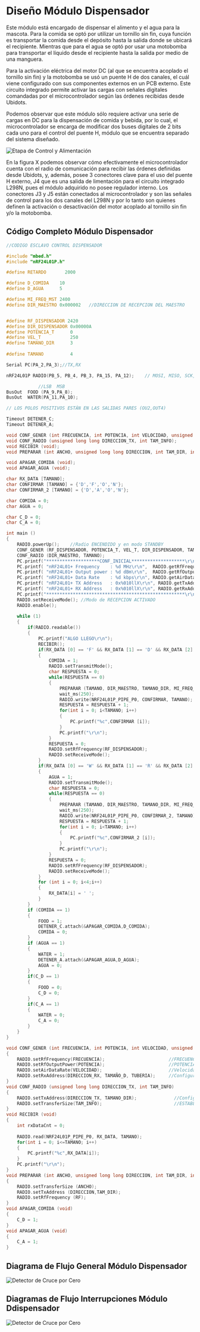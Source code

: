 # Diseño Módulo Dispensador

Este módulo está encargado de dispensar el alimento y el agua para la mascota. Para la comida se optó por utilizar un tornillo sin fin, cuya función es transportar la comida desde el depósito hasta la salida donde se ubicará el recipiente. Mientras que para el agua se optó por usar una motobomba para transportar el líquido desde el recipiente hasta la salida por medio de una manguera.


Para la activación eléctrica del motor DC (al que se encuentra acoplado el tornillo sin fin) y la motobomba se usó un puente H de dos canales, el cuál viene configurado con sus componentes externos en un PCB externo. Este circuito integrado permite activar las cargas con señales digitales comandadas por el microcontrolador según las órdenes recibidas desde Ubidots. 


Podemos observar que este módulo sólo requiere activar una serie de cargas en DC para la dispensación de comida y bebida, por lo cual, el microcontrolador se encarga de modificar dos buses digitales de 2 bits cada uno para el control del puente H, módulo que se encuentra separado del sistema diseñado.

![Etapa de Control y Alimentación](Imagenes/CONTROL.png.png)

En la figura X podemos observar cómo efectivamente el microcontrolador cuenta con el radio de comunicación para recibir las órdenes definidas desde Ubidots, y, además, posee 3 conectores clave para el uso del puente H externo, J4 que es una salida de limentación para el circuito integrado L298N, pues el módulo adquirido no posee regulador interno. Los conectores J3 y J5 están conectados al microcontrolador y son las señales de control para los dos canales del L298N y por lo tanto son quienes definen la activación o desactivación del motor acoplado al tornillo sin fin y/o la motobomba.


## Código Completo Módulo Dispensador

```c
//CODIGO ESCLAVO CONTROL DISPENSADOR                                                        

#include "mbed.h"
#include "nRF24L01P.h"

#define RETARDO       2000

#define D_COMIDA    10
#define D_AGUA      5

#define MI_FREQ_MST 2400
#define DIR_MAESTRO 0x000002   //DIRECCION DE RECEPCION DEL MAESTRO


#define RF_DISPENSADOR 2420
#define DIR_DISPENSADOR 0x00000A
#define POTENCIA_T      0
#define VEL_T           250
#define TAMANO_DIR      3
  
#define TAMANO          4

Serial PC(PA_2,PA_3);//TX,RX

nRF24L01P RADIO(PB_5, PB_4, PB_3, PA_15, PA_12);    // MOSI, MISO, SCK, CSN, CE, IRQ----IRQ NO ESTA DEFINIDO NI CONECTADO, LA RECOMENDACION VIENE DADA POR LA LIBRERIA USADA

            //LSB  MSB
BusOut  FOOD (PA_9,PA_8);
BusOut  WATER(PA_11,PA_10);

// LOS POLOS POSITIVOS ESTÁN EN LAS SALIDAS PARES (OU2,OUT4)

Timeout DETENER_C;
Timeout DETENER_A;

void CONF_GENER (int FRECUENCIA, int POTENCIA, int VELOCIDAD, unsigned long long DIRECCION_RX, int TAMAÑO_D, int TUBERIA);
void CONF_RADIO (unsigned long long DIRECCION_TX, int TAM_INFO);
void RECIBIR (void);
void PREPARAR (int ANCHO, unsigned long long DIRECCION, int TAM_DIR, int RF);

void APAGAR_COMIDA (void);
void APAGAR_AGUA (void);

char RX_DATA [TAMANO];
char CONFIRMAR [TAMANO] = {'D','F','O','N'};
char CONFIRMAR_2 [TAMANO] = {'D','A','O','N'};

char COMIDA = 0;
char AGUA = 0;

char C_D = 0;
char C_A = 0;

int main ()
{
    RADIO.powerUp();    //Radio ENCENDIDO y en modo STANDBY
    CONF_GENER (RF_DISPENSADOR, POTENCIA_T, VEL_T, DIR_DISPENSADOR, TAMANO_DIR, NRF24L01P_PIPE_P0); //CONFIGURACION INICIAL radio
    CONF_RADIO (DIR_MAESTRO, TAMANO); 
    PC.printf("********************CONF_INICIAL********************\r\n");  //DIRECCION INICIAL de Transmision
    PC.printf( "nRF24L01+ Frequency    : %d MHz\r\n",  RADIO.getRfFrequency() );
    PC.printf( "nRF24L01+ Output power : %d dBm\r\n",  RADIO.getRfOutputPower() );
    PC.printf( "nRF24L01+ Data Rate    : %d kbps\r\n", RADIO.getAirDataRate() );
    PC.printf( "nRF24L01+ TX Address   : 0x%010llX\r\n", RADIO.getTxAddress() );
    PC.printf( "nRF24L01+ RX Address   : 0x%010llX\r\n", RADIO.getRxAddress() );
    PC.printf("****************************************************\r\n");
    RADIO.setReceiveMode(); //Modo de RECEPCION ACTIVADO
    RADIO.enable();
    
    while (1)
    {
        if(RADIO.readable())
        {
            PC.printf("ALGO LLEGO\r\n");
            RECIBIR();     
            if(RX_DATA [0] == 'F' && RX_DATA [1] == 'D' && RX_DATA [2] == 'O' && RX_DATA [3] == 'N')
            {
                COMIDA = 1;
                RADIO.setTransmitMode();
                char RESPUESTA = 0;
                while(RESPUESTA == 0)
                {
                    PREPARAR (TAMANO, DIR_MAESTRO, TAMANO_DIR, MI_FREQ_MST);
                    wait_ms(250);
                    RADIO.write(NRF24L01P_PIPE_P0, CONFIRMAR, TAMANO);
                    RESPUESTA = RESPUESTA + 1;
                    for(int i = 0; i<TAMANO; i++)
                    {
                        PC.printf("%c",CONFIRMAR [i]);
                    }
                    PC.printf("\r\n");
                }
                RESPUESTA = 0;
                RADIO.setRfFrequency(RF_DISPENSADOR);
                RADIO.setReceiveMode();
            }
            if(RX_DATA [0] == 'W' && RX_DATA [1] == 'R' && RX_DATA [2] == 'O' && RX_DATA [3] == 'N')
            {
                AGUA = 1;
                RADIO.setTransmitMode();
                char RESPUESTA = 0;
                while(RESPUESTA == 0)
                {
                    PREPARAR (TAMANO, DIR_MAESTRO, TAMANO_DIR, MI_FREQ_MST);
                    wait_ms(250);
                    RADIO.write(NRF24L01P_PIPE_P0, CONFIRMAR_2, TAMANO);
                    RESPUESTA = RESPUESTA + 1;
                    for(int i = 0; i<TAMANO; i++)
                    {
                        PC.printf("%c",CONFIRMAR_2 [i]);
                    }
                    PC.printf("\r\n");
                }
                RESPUESTA = 0;
                RADIO.setRfFrequency(RF_DISPENSADOR);
                RADIO.setReceiveMode();
            }
            for (int i = 0; i<4;i++)
            {
                RX_DATA[i] = ' ';
            }           
        }
        if (COMIDA == 1)
        {
            FOOD = 1;
            DETENER_C.attach(&APAGAR_COMIDA,D_COMIDA);
            COMIDA = 0;
        }
        if (AGUA == 1)
        {
            WATER = 1;
            DETENER_A.attach(&APAGAR_AGUA,D_AGUA);
            AGUA = 0;
        }
        if(C_D == 1)
        {
            FOOD = 0;
            C_D = 0;
        } 
        if(C_A == 1)
        {
            WATER = 0;
            C_A = 0;
        }
    } 
}

void CONF_GENER (int FRECUENCIA, int POTENCIA, int VELOCIDAD, unsigned long long DIRECCION_RX, int TAMAÑO_D, int TUBERIA)
{
    RADIO.setRfFrequency(FRECUENCIA);                        //FRECUENCIA de TRANSMISION en MHz  (2400-2525)
    RADIO.setRfOutputPower(POTENCIA);                        //POTENCIA DE SALIDA EN dBm
    RADIO.setAirDataRate(VELOCIDAD);                         //Velocidad de TRASNFERENCIA de Datos en KBTS/S
    RADIO.setRxAddress(DIRECCION_RX, TAMAÑO_D, TUBERIA);     //Configuracion de DIRECCION de RECEPCION (DIRECCION, TAMAÑO de la DIRECCION en bytes, TUBERIA 0-5) LAS TUBERIAS 0 Y 1 admiten tamaños de 3,4,5 bytes. Las Demas por defecto solo tienen un byte de tamaño para la direccion
}
void CONF_RADIO (unsigned long long DIRECCION_TX, int TAM_INFO)
{
    RADIO.setTxAddress(DIRECCION_TX, TAMANO_DIR);              //Configuracion de DIRECCION de TRANSMISION (DIRECCION, TAMAÑO de la DIRECCION en bytes) LA TUBERIA va directamente LIGADA a la configurada en la RECEPCION
    RADIO.setTransferSize(TAM_INFO);                           //ESTABLECER el TAMAÑO en BYTES de la TRANSFERENCIA 
}    
void RECIBIR (void)
{
    int rxDataCnt = 0;
    
    RADIO.read(NRF24L01P_PIPE_P0, RX_DATA, TAMANO);
    for(int i = 0; i<=TAMANO; i++)
    {
        PC.printf("%c",RX_DATA[i]);
    }
    PC.printf("\r\n");
}
void PREPARAR (int ANCHO, unsigned long long DIRECCION, int TAM_DIR, int RF)
{
    RADIO.setTransferSize (ANCHO);
    RADIO.setTxAddress (DIRECCION,TAM_DIR);
    RADIO.setRfFrequency (RF);
}
void APAGAR_COMIDA (void)
{
    C_D = 1;
}
void APAGAR_AGUA (void)
{
    C_A = 1;
}
```

## Diagrama de Flujo General Módulo Dispensador
![Detector de Cruce por Cero](https://github.com/IoT-EBOT/IoT-Home-Sistem-with-STM32-and-Raspberry/blob/main/Codigo%20Dispensador/Imagenes/DIAGRAMA_GENERAL.png)

## Diagramas de Flujo Interrupciones Módulo Ddispensador

![Detector de Cruce por Cero](https://github.com/IoT-EBOT/IoT-Home-Sistem-with-STM32-and-Raspberry/blob/main/Codigo%20Dispensador/Imagenes/INTERRUPCION_1.png)
